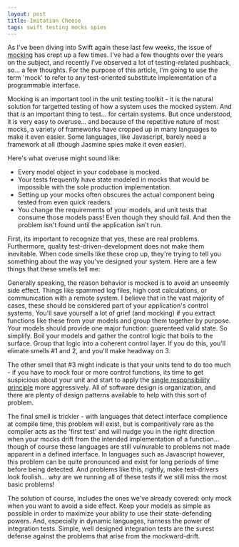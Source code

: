 ```yaml
---
layout: post
title: Imitation Cheese
tags: swift testing mocks spies
---
```


As I've been diving into Swift again these last few weeks, the issue of [mocking](http://en.wikipedia.org/wiki/Mock_object) has crept up a few times. I've had a few thoughts over the years on the subject, and recently I've observed a lot of testing-related pushback, so... a few thoughts. For the purpose of this article, I'm going to use the term 'mock' to refer to any test-oriented substitute implementation of a programmable interface.

Mocking is an important tool in the unit testing toolkit - it is the natural solution for targetted testing of how a system uses the mocked system. And that *is* an important thing to test... for certain systems. But once understood, it is very easy to overuse... and because of the repetitive nature of most mocks, a variety of frameworks have cropped up in many languages to make it even easier. Some languages, like Javascript, barely need a framework at all (though Jasmine spies make it even easier).

Here's what overuse might sound like:
- Every model object in your codebase is mocked.
- Your tests frequently have state modeled in mocks that would be impossible with the sole production implementation.
- Setting up your mocks often obscures the actual component being tested from even quick readers.
- You change the requirements of your models, and unit tests that consume those models pass! Even though they should fail. And then the problem isn't found until the application isn't run.

First, its important to recognize that yes, these are real problems. Furthermore, quality test-driven-development does not make them inevitable. When code smells like these crop up, they're trying to tell you something about the way you've designed your system. Here are a few things that these smells tell me:

Generally speaking, the reason behavior is mocked is to avoid an unseemly side effect. Things like spammed log files, high cost calculations, or communication with a remote system. I believe that in the vast majority of cases, these should be considered part of your application's control systems. You'll save yourself a lot of grief (and mocking) if you extract functions like these from your models and group them together by purpose. Your models should provide one major function: guarenteed valid state. So simplify. Boil your models and gather the control logic that boils to the surface. Group that logic into a coherent control layer. If you do this, you'll elimate smells #1 and 2, and you'll make headway on 3.

The other smell that #3 might indicate is that your units tend to do too much - if you have to mock four or more control functions, its time to get suspicious about your unit and start to apply the [single responsibility principle](http://en.wikipedia.org/wiki/Single_responsibility_principle) more aggressively. All of software design is organization, and there are plenty of design patterns available to help with this sort of problem.

The final smell is trickier - with languages that detect interface complience at compile time, this problem will exist, but is comparitively rare as the compiler acts as the 'first test' and will nudge you in the right direction when your mocks drift from the intended implementation of a function... though of course these languages are still vulnurable to problems not made apparent in a defined interface. In languages such as Javascript however, this problem can be quite pronounced and exist for long periods of time before being detected. And problems like this, rightly, make test-drivers look foolish... why are we running all of these tests if we still miss the most basic problems!

The solution of course, includes the ones we've already covered: only mock when you want to avoid a side effect. Keep your models as simple as possible in order to maximize your ability to use their state-defending powers. And, especially in dynamic languages, harness the power of integration tests. Simple, well designed integration tests are the surest defense against the problems that arise from the mockward-drift.
